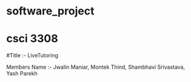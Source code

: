# software_project
# csci 3308

#Title :-   LiveTutoring


Members Name :-  Jwalin Maniar,
                 Montek Thind,
                 Shambhavi Srivastava,
                 Yash Parekh



